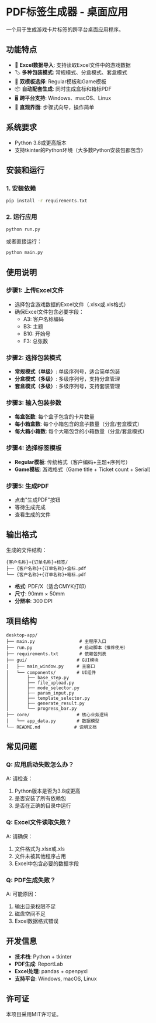 # PDF标签生成器 - 桌面应用

一个用于生成游戏卡片标签的跨平台桌面应用程序。

## 功能特点

- 📁 **Excel数据导入**: 支持读取Excel文件中的游戏数据
- 🏷️ **多种包装模式**: 常规模式、分盒模式、套盒模式
- 🎨 **双模板选择**: Regular模板和Game模板
- 📦 **自动配套生成**: 同时生成盒标和箱标PDF
- 🖥️ **跨平台支持**: Windows、macOS、Linux
- 🎯 **直观界面**: 步骤式向导，操作简单

## 系统要求

- Python 3.8或更高版本
- 支持tkinter的Python环境（大多数Python安装包都包含）

## 安装和运行

### 1. 安装依赖

```bash
pip install -r requirements.txt
```

### 2. 运行应用

```bash
python run.py
```

或者直接运行：

```bash
python main.py
```

## 使用说明

### 步骤1: 上传Excel文件
- 选择包含游戏数据的Excel文件（.xlsx或.xls格式）
- 确保Excel文件包含必要字段：
  - A3: 客户名称编码
  - B3: 主题
  - B10: 开始号
  - F3: 总张数

### 步骤2: 选择包装模式
- **常规模式（单级）**: 单级序列号，适合简单包装
- **分盒模式（多级）**: 多级序列号，支持分盒管理
- **套盒模式（多级）**: 多级序列号，支持套装管理

### 步骤3: 输入包装参数
- **每盒张数**: 每个盒子包含的卡片数量
- **每小箱盒数**: 每个小箱包含的盒子数量（分盒/套盒模式）
- **每大箱小箱数**: 每个大箱包含的小箱数量（分盒/套盒模式）

### 步骤4: 选择标签模板
- **Regular模板**: 传统格式（客户编码+主题+序列号）
- **Game模板**: 游戏格式（Game title + Ticket count + Serial）

### 步骤5: 生成PDF
- 点击"生成PDF"按钮
- 等待生成完成
- 查看生成的文件

## 输出格式

生成的文件结构：
```
{客户名称}+{订单名称}+标签/
├── {客户名称}+{订单名称}+盒标.pdf
└── {客户名称}+{订单名称}+箱标.pdf
```

- **格式**: PDF/X（适合CMYK打印）
- **尺寸**: 90mm × 50mm
- **分辨率**: 300 DPI

## 项目结构

```
desktop-app/
├── main.py                 # 主程序入口
├── run.py                  # 启动脚本（推荐使用）
├── requirements.txt        # 依赖包列表
├── gui/                   # GUI模块
│   ├── main_window.py     # 主窗口
│   └── components/        # UI组件
│       ├── base_step.py
│       ├── file_upload.py
│       ├── mode_selector.py
│       ├── param_input.py
│       ├── template_selector.py
│       ├── generate_result.py
│       └── progress_bar.py
├── core/                  # 核心业务逻辑
│   └── app_data.py        # 数据模型
└── README.md             # 说明文档
```

## 常见问题

### Q: 应用启动失败怎么办？
A: 请检查：
1. Python版本是否为3.8或更高
2. 是否安装了所有依赖包
3. 是否在正确的目录中运行

### Q: Excel文件读取失败？
A: 请确保：
1. 文件格式为.xlsx或.xls
2. 文件未被其他程序占用
3. Excel中包含必要的数据字段

### Q: PDF生成失败？
A: 可能原因：
1. 输出目录权限不足
2. 磁盘空间不足
3. Excel数据格式错误

## 开发信息

- **技术栈**: Python + tkinter
- **PDF生成**: ReportLab
- **Excel处理**: pandas + openpyxl
- **支持平台**: Windows, macOS, Linux

## 许可证

本项目采用MIT许可证。